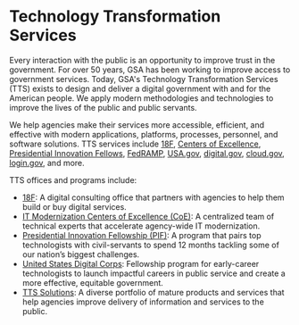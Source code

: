 # Technology Transformation Services

Every interaction with the public is an opportunity to improve trust in the
government. For over 50 years, GSA has been working to improve access to
government services. Today, GSA's Technology Transformation Services (TTS)
exists to design and deliver a digital government with and for the
American people. We apply modern methodologies and technologies to
improve the lives of the public and public servants.

We help agencies make their services more accessible, efficient, and
effective with modern applications, platforms, processes, personnel,
and software solutions. TTS services include
[18F](https://18f.gsa.gov/),
[Centers of Excellence](https://coe.gsa.gov/),
[Presidential Innovation Fellows](https://presidentialinnovationfellows.gov/),
[FedRAMP](https://www.fedramp.gov/),
[USA.gov](https://www.usa.gov/),
[digital.gov](https://digital.gov/),
[cloud.gov](https://cloud.gov/),
[login.gov](https://login.gov/),
and more.

TTS offices and programs include:

* [18F](https://18f.gsa.gov/):
  A digital consulting office that partners with agencies to help them build
  or buy digital services.
* [IT Modernization Centers of Excellence (CoE)](https://coe.gsa.gov/):
  A centralized team of technical experts that accelerate agency-wide IT
  modernization.
* [Presidential Innovation Fellowship (PIF)](https://pif.gov/):
  A program that pairs top technologists with civil-servants to spend 12
  months tackling some of our nation’s biggest challenges.
* [United States Digital Corps](https://digitalcorps.gsa.gov/):
  Fellowship program for early-career technologists to launch impactful
  careers in public service and create a more effective, equitable
  government.
* [TTS Solutions](https://tts.gsa.gov/services/people/):
  A diverse portfolio of mature products and services that help
  agencies improve delivery of information and services to the public.
